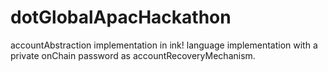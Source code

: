 # dotGlobalApacHackathon
accountAbstraction implementation in ink! language implementation with a private onChain password as accountRecoveryMechanism.
